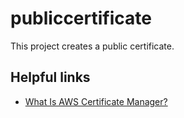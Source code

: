 # publiccertificate

This project creates a public certificate.

## Helpful links

- [What Is AWS Certificate Manager?][1]

[1]: https://docs.aws.amazon.com/acm/latest/userguide/acm-overview.html
